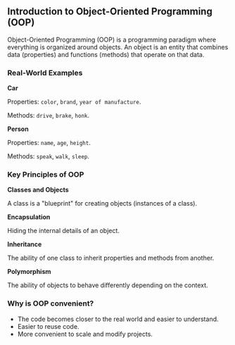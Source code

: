 ﻿## Introduction to Object-Oriented Programming (OOP)

Object-Oriented Programming (OOP) is a programming paradigm where everything is organized around objects. An object is an entity that combines data (properties) and functions (methods) that operate on that data.

### Real-World Examples

**Car**

Properties: `color`, `brand`, `year of manufacture`.

Methods: `drive`, `brake`, `honk`.

**Person**

Properties: `name`, `age`, `height`.

Methods: `speak`, `walk`, `sleep`.

### Key Principles of OOP

**Classes and Objects**

A class is a "blueprint" for creating objects (instances of a class).

**Encapsulation**

Hiding the internal details of an object.

**Inheritance**

The ability of one class to inherit properties and methods from another.

**Polymorphism**

The ability of objects to behave differently depending on the context.

### Why is OOP convenient?

- The code becomes closer to the real world and easier to understand.
- Easier to reuse code.
- More convenient to scale and modify projects.
